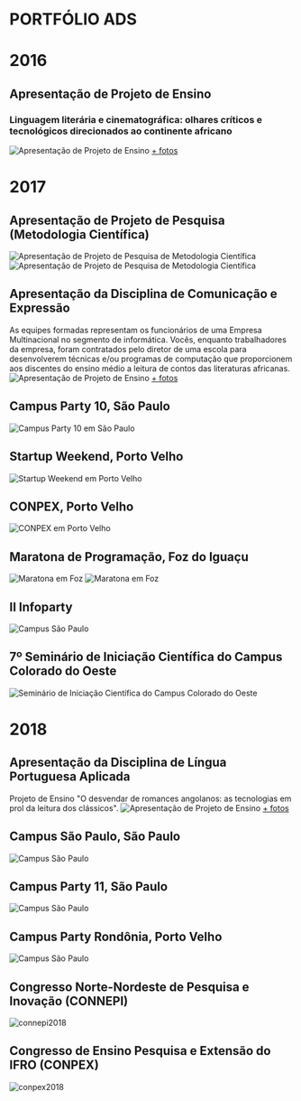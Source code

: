 # PORTFÓLIO ADS
# 2016
## Apresentação de Projeto de Ensino
### Linguagem literária e cinematográfica: olhares críticos e tecnológicos direcionados ao continente africano
![Apresentação de Projeto de Ensino](imgs/ens11.jpeg)
[+ fotos](ens1rosa.md)

# 2017
## Apresentação de Projeto de Pesquisa (Metodologia Científica)
![Apresentação de Projeto de Pesquisa de Metodologia Científica](imgs/metcie20161.jpeg)
![Apresentação de Projeto de Pesquisa de Metodologia Científica](imgs/metcie20162.jpeg)

## Apresentação da Disciplina de Comunicação e Expressão
As equipes formadas representam os funcionários de uma Empresa Multinacional no segmento de informática. Vocês, enquanto trabalhadores da empresa, foram contratados pelo diretor de uma escola para desenvolverem técnicas e/ou programas de computação que proporcionem aos discentes do ensino médio a leitura de contos das literaturas africanas. 
![Apresentação de Projeto de Ensino](imgs/ens21.jpeg)
[+ fotos](ens2rosa.md)

## Campus Party 10, São Paulo
![Campus Party 10 em São Paulo](imgs/cpbr-10.jpeg)

## Startup Weekend, Porto Velho
![Startup Weekend em Porto Velho](imgs/startup-weekend-pvh-junho-2017.jpeg)

## CONPEX, Porto Velho
![CONPEX em Porto Velho](imgs/conpex-2017.jpeg)

## Maratona de Programação, Foz do Iguaçu
![Maratona em Foz](imgs/maratona-programacao-foz-2017.jpeg) ![Maratona em Foz](imgs/2-maratona-programacao-foz-2017.jpeg)

## II Infoparty
![Campus São Paulo](imgs/II-infoparty-dezembro-2017.jpeg)

## 7º Seminário de Iniciação Científica do Campus Colorado do Oeste
![Seminário de Iniciação Científica do Campus Colorado do Oeste](imgs/sic-2017.jpeg)

# 2018
## Apresentação da Disciplina de Língua Portuguesa Aplicada
Projeto de Ensino "O desvendar de romances angolanos: as tecnologias em prol da leitura dos clássicos".
![Apresentação de Projeto de Ensino](imgs/ens31.jpeg)
[+ fotos](ens3rosa.md)

## Campus São Paulo, São Paulo
![Campus São Paulo](imgs/campus-sao-paulo-janeiro-2018.jpeg)

## Campus Party 11, São Paulo
![Campus São Paulo](imgs/campus-party-11-janeiro-2018.jpeg)

## Campus Party Rondônia, Porto Velho
![Campus São Paulo](imgs/campus-party-rondonia-agosto-2018.jpeg)

## Congresso Norte-Nordeste de Pesquisa e Inovação (CONNEPI)
![connepi2018](imgs/connepi2018.jpeg)

## Congresso de Ensino Pesquisa e Extensão do IFRO (CONPEX)
![conpex2018](imgs/conpex2018.jpeg)
